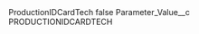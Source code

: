 <?xml version="1.0" encoding="UTF-8"?>
<CustomMetadata xmlns="http://soap.sforce.com/2006/04/metadata" xmlns:xsi="http://www.w3.org/2001/XMLSchema-instance" xmlns:xsd="http://www.w3.org/2001/XMLSchema">
    <label>ProductionIDCardTech</label>
    <protected>false</protected>
    <values>
        <field>Parameter_Value__c</field>
        <value xsi:type="xsd:string">PRODUCTIONIDCARDTECH</value>
    </values>
</CustomMetadata>
